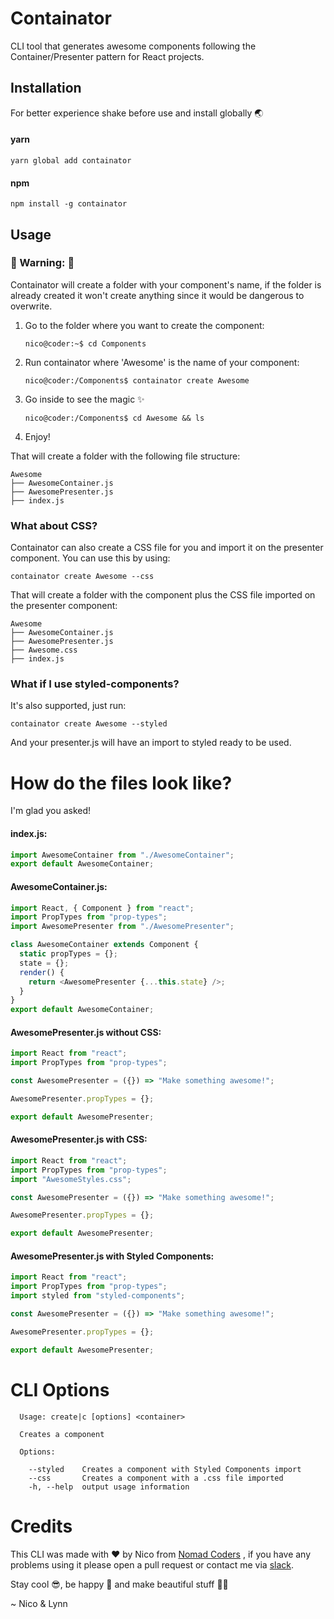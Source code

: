 # Containator

CLI tool that generates awesome components following the Container/Presenter pattern for React projects.

## Installation

For better experience shake before use and install globally 🌏

#### yarn

```
yarn global add containator
```

#### npm

```
npm install -g containator
```

## Usage

### 🚧 Warning: 🚧

Containator will create a folder with your component's name, if the folder is already created it won't create anything since it would be dangerous to overwrite.

1.  Go to the folder where you want to create the component:

    ```console
    nico@coder:~$ cd Components
    ```

2.  Run containator where 'Awesome' is the name of your component:

    ```console
    nico@coder:/Components$ containator create Awesome
    ```

3.  Go inside to see the magic ✨

    ```console
    nico@coder:/Components$ cd Awesome && ls
    ```

4.  Enjoy!

That will create a folder with the following file structure:

```
Awesome
├── AwesomeContainer.js
├── AwesomePresenter.js
├── index.js
```

### What about CSS?

Containator can also create a CSS file for you and import it on the presenter component. You can use this by using:

`containator create Awesome --css`

That will create a folder with the component plus the CSS file imported on the presenter component:

```
Awesome
├── AwesomeContainer.js
├── AwesomePresenter.js
├── Awesome.css
├── index.js
```

### What if I use styled-components?

It's also supported, just run:

`containator create Awesome --styled`

And your presenter.js will have an import to styled ready to be used.

# How do the files look like?

I'm glad you asked!

#### index.js:

```js
import AwesomeContainer from "./AwesomeContainer";
export default AwesomeContainer;
```

#### AwesomeContainer.js:

```js
import React, { Component } from "react";
import PropTypes from "prop-types";
import AwesomePresenter from "./AwesomePresenter";

class AwesomeContainer extends Component {
  static propTypes = {};
  state = {};
  render() {
    return <AwesomePresenter {...this.state} />;
  }
}
export default AwesomeContainer;
```

#### AwesomePresenter.js without CSS:

```js
import React from "react";
import PropTypes from "prop-types";

const AwesomePresenter = ({}) => "Make something awesome!";

AwesomePresenter.propTypes = {};

export default AwesomePresenter;
```

#### AwesomePresenter.js with CSS:

```js
import React from "react";
import PropTypes from "prop-types";
import "AwesomeStyles.css";

const AwesomePresenter = ({}) => "Make something awesome!";

AwesomePresenter.propTypes = {};

export default AwesomePresenter;
```

#### AwesomePresenter.js with Styled Components:

```js
import React from "react";
import PropTypes from "prop-types";
import styled from "styled-components";

const AwesomePresenter = ({}) => "Make something awesome!";

AwesomePresenter.propTypes = {};

export default AwesomePresenter;
```

# CLI Options

```console
  Usage: create|c [options] <container>

  Creates a component

  Options:

    --styled    Creates a component with Styled Components import
    --css       Creates a component with a .css file imported
    -h, --help  output usage information
```

# Credits

This CLI was made with ❤️ by Nico from [Nomad Coders](http://academy.nomadcoders.co) , if you have any problems using it please open a pull request or contact me via [slack](http://nomadcoders.now.sh).

Stay cool 😎, be happy 😬 and make beautiful stuff 💅🏻

~ Nico & Lynn

